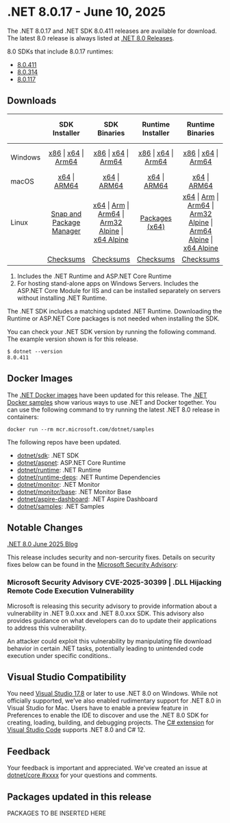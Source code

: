 # .NET 8.0.17 - June 10, 2025

The .NET 8.0.17 and .NET SDK 8.0.411 releases are available for download. The latest 8.0 release is always listed at [.NET 8.0 Releases](../README.md).

8.0 SDKs that include 8.0.17 runtimes:

* [8.0.411][8.0.411]
* [8.0.314][8.0.314]
* [8.0.117][8.0.117]

## Downloads

|           | SDK Installer                        | SDK Binaries                 | Runtime Installer                                        | Runtime Binaries                                 | ASP.NET Core Runtime           |Windows Desktop Runtime          |
| --------- | :------------------------------------------:     | :----------------------:                 | :---------------------------:                            | :-------------------------:                      | :-----------------:            | :-----------------:            |
| Windows   | [x86][dotnet-sdk-win-x86.exe] \| [x64][dotnet-sdk-win-x64.exe] \| [Arm64][dotnet-sdk-win-arm64.exe] | [x86][dotnet-sdk-win-x86.zip] \| [x64][dotnet-sdk-win-x64.zip] \|  [Arm64][dotnet-sdk-win-arm64.zip] | [x86][dotnet-runtime-win-x86.exe] \| [x64][dotnet-runtime-win-x64.exe] \| [Arm64][dotnet-runtime-win-arm64.exe] | [x86][dotnet-runtime-win-x86.zip] \| [x64][dotnet-runtime-win-x64.zip] \| [Arm64][dotnet-runtime-win-arm64.zip] | [x86][aspnetcore-runtime-win-x86.exe] \| [x64][aspnetcore-runtime-win-x64.exe] \| [Hosting Bundle][dotnet-hosting-win.exe] | [x86][windowsdesktop-runtime-win-x86.exe] \| [x64][windowsdesktop-runtime-win-x64.exe] \| [Arm64][windowsdesktop-runtime-win-arm64.exe] |
| macOS     | [x64][dotnet-sdk-osx-x64.pkg] \| [ARM64][dotnet-sdk-osx-arm64.pkg] | [x64][dotnet-sdk-osx-x64.tar.gz] \| [ARM64][dotnet-sdk-osx-arm64.tar.gz]  | [x64][dotnet-runtime-osx-x64.pkg] \| [ARM64][dotnet-runtime-osx-arm64.pkg] | [x64][dotnet-runtime-osx-x64.tar.gz] \| [ARM64][dotnet-runtime-osx-arm64.tar.gz]| [x64][aspnetcore-runtime-osx-x64.tar.gz] \| [ARM64][aspnetcore-runtime-osx-arm64.tar.gz] | - |
| Linux     |  [Snap and Package Manager](../install-linux.md)  | [x64][dotnet-sdk-linux-x64.tar.gz] \| [Arm][dotnet-sdk-linux-arm.tar.gz]  \| [Arm64][dotnet-sdk-linux-arm64.tar.gz] \| [Arm32 Alpine][dotnet-sdk-linux-musl-arm.tar.gz]  \| [x64 Alpine][dotnet-sdk-linux-musl-x64.tar.gz] | [Packages (x64)][linux-packages] | [x64][dotnet-runtime-linux-x64.tar.gz] \| [Arm][dotnet-runtime-linux-arm.tar.gz] \| [Arm64][dotnet-runtime-linux-arm64.tar.gz] \| [Arm32 Alpine][dotnet-runtime-linux-musl-arm.tar.gz] \| [Arm64 Alpine][dotnet-runtime-linux-musl-arm64.tar.gz] \| [x64 Alpine][dotnet-runtime-linux-musl-x64.tar.gz]  | [x64][aspnetcore-runtime-linux-x64.tar.gz]  \| [Arm][aspnetcore-runtime-linux-arm.tar.gz] \| [Arm64][aspnetcore-runtime-linux-arm64.tar.gz] \| [x64 Alpine][aspnetcore-runtime-linux-musl-x64.tar.gz] | - |
|  | [Checksums][checksums-sdk]                             | [Checksums][checksums-sdk]                                      | [Checksums][checksums-runtime]                             | [Checksums][checksums-runtime]  | [Checksums][checksums-runtime]  | [Checksums][checksums-runtime] |

1. Includes the .NET Runtime and ASP.NET Core Runtime
2. For hosting stand-alone apps on Windows Servers. Includes the ASP.NET Core Module for IIS and can be installed separately on servers without installing .NET Runtime.

The .NET SDK includes a matching updated .NET Runtime. Downloading the Runtime or ASP.NET Core packages is not needed when installing the SDK.

You can check your .NET SDK version by running the following command. The example version shown is for this release.

```console
$ dotnet --version
8.0.411
```

## Docker Images

The [.NET Docker images](https://hub.docker.com/_/microsoft-dotnet) have been updated for this release. The [.NET Docker samples](https://github.com/dotnet/dotnet-docker/blob/main/samples/README.md) show various ways to use .NET and Docker together. You can use the following command to try running the latest .NET 8.0 release in containers:

```console
docker run --rm mcr.microsoft.com/dotnet/samples
```

The following repos have been updated.

* [dotnet/sdk](https://github.com/dotnet/dotnet-docker/blob/main/README.sdk.md): .NET SDK
* [dotnet/aspnet](https://github.com/dotnet/dotnet-docker/blob/main/README.aspnet.md): ASP.NET Core Runtime
* [dotnet/runtime](https://github.com/dotnet/dotnet-docker/blob/main/README.runtime.md): .NET Runtime
* [dotnet/runtime-deps](https://github.com/dotnet/dotnet-docker/blob/main/README.runtime.md): .NET Runtime Dependencies
* [dotnet/monitor](https://github.com/dotnet/dotnet-docker/blob/main/README.monitor.md): .NET Monitor
* [dotnet/monitor/base](https://github.com/dotnet/dotnet-docker/blob/main/README.monitor-base.md): .NET Monitor Base
* [dotnet/aspire-dashboard](https://github.com/dotnet/dotnet-docker/blob/main/README.aspire-dashboard.md): .NET Aspire Dashboard
* [dotnet/samples](https://github.com/dotnet/dotnet-docker/blob/main/README.samples.md): .NET Samples

## Notable Changes

 [.NET 8.0 June 2025 Blog][dotnet-blog]

 This release includes security and non-sercurity fixes. Details on security fixes below can be found in the [Microsoft Security Advisory](https://github.com/dotnet/announcements/issues?q=is%3Aissue%20state%3Aopen%20%20Microsoft%20Security%20Advisory):

### Microsoft Security Advisory CVE-2025-30399 | .DLL Hijacking Remote Code Execution Vulnerability

Microsoft is releasing this security advisory to provide information about a vulnerability in .NET 9.0.xxx and .NET 8.0.xxx SDK. This advisory also provides guidance on what developers can do to update their applications to address this vulnerability.

 An attacker could exploit this vulnerability by manipulating file download behavior in certain .NET tasks, potentially leading to unintended code execution under specific conditions..

## Visual Studio Compatibility

You need [Visual Studio 17.8](https://visualstudio.microsoft.com) or later to use .NET 8.0 on Windows. While not officially supported, we’ve also enabled rudimentary support for .NET 8.0 in Visual Studio for Mac. Users have to enable a preview feature in Preferences to enable the IDE to discover and use the .NET 8.0 SDK for creating, loading, building, and debugging projects. The [C# extension](https://code.visualstudio.com/docs/languages/dotnet) for [Visual Studio Code](https://code.visualstudio.com/) supports .NET 8.0 and C# 12.

## Feedback

Your feedback is important and appreciated. We've created an issue at [dotnet/core #xxxx](https://github.com/dotnet/core/issues/xxxx) for your questions and comments.

[8.0.411]: 8.0.17.md
[8.0.314]: 8.0.314.md
[8.0.117]: 8.0.117.md

[checksums-runtime]: https://builds.dotnet.microsoft.com/dotnet/checksums/8.0.17-sha.txt
[checksums-sdk]: https://builds.dotnet.microsoft.com/dotnet/checksums/8.0.17-sha.txt

[dotnet-blog]: https://devblogs.microsoft.com/dotnet/dotnet-and-dotnet-framework-june-2025-servicing-updates/

[linux-packages]: ../install-linux.md

## Packages updated in this release

PACKAGES TO BE INSERTED HERE

[//]: # ( Runtime 8.0.17)
[dotnet-runtime-linux-arm.tar.gz]: https://builds.dotnet.microsoft.com/dotnet/Runtime/8.0.17/dotnet-runtime-8.0.17-linux-arm.tar.gz
[dotnet-runtime-linux-arm64.tar.gz]: https://builds.dotnet.microsoft.com/dotnet/Runtime/8.0.17/dotnet-runtime-8.0.17-linux-arm64.tar.gz
[dotnet-runtime-linux-musl-arm.tar.gz]: https://builds.dotnet.microsoft.com/dotnet/Runtime/8.0.17/dotnet-runtime-8.0.17-linux-musl-arm.tar.gz
[dotnet-runtime-linux-musl-arm64.tar.gz]: https://builds.dotnet.microsoft.com/dotnet/Runtime/8.0.17/dotnet-runtime-8.0.17-linux-musl-arm64.tar.gz
[dotnet-runtime-linux-musl-x64.tar.gz]: https://builds.dotnet.microsoft.com/dotnet/Runtime/8.0.17/dotnet-runtime-8.0.17-linux-musl-x64.tar.gz
[dotnet-runtime-linux-x64.tar.gz]: https://builds.dotnet.microsoft.com/dotnet/Runtime/8.0.17/dotnet-runtime-8.0.17-linux-x64.tar.gz
[dotnet-runtime-osx-arm64.pkg]: https://builds.dotnet.microsoft.com/dotnet/Runtime/8.0.17/dotnet-runtime-8.0.17-osx-arm64.pkg
[dotnet-runtime-osx-arm64.tar.gz]: https://builds.dotnet.microsoft.com/dotnet/Runtime/8.0.17/dotnet-runtime-8.0.17-osx-arm64.tar.gz
[dotnet-runtime-osx-x64.pkg]: https://builds.dotnet.microsoft.com/dotnet/Runtime/8.0.17/dotnet-runtime-8.0.17-osx-x64.pkg
[dotnet-runtime-osx-x64.tar.gz]: https://builds.dotnet.microsoft.com/dotnet/Runtime/8.0.17/dotnet-runtime-8.0.17-osx-x64.tar.gz
[dotnet-runtime-win-arm64.exe]: https://builds.dotnet.microsoft.com/dotnet/Runtime/8.0.17/dotnet-runtime-8.0.17-win-arm64.exe
[dotnet-runtime-win-arm64.zip]: https://builds.dotnet.microsoft.com/dotnet/Runtime/8.0.17/dotnet-runtime-8.0.17-win-arm64.zip
[dotnet-runtime-win-x64.exe]: https://builds.dotnet.microsoft.com/dotnet/Runtime/8.0.17/dotnet-runtime-8.0.17-win-x64.exe
[dotnet-runtime-win-x64.zip]: https://builds.dotnet.microsoft.com/dotnet/Runtime/8.0.17/dotnet-runtime-8.0.17-win-x64.zip
[dotnet-runtime-win-x86.exe]: https://builds.dotnet.microsoft.com/dotnet/Runtime/8.0.17/dotnet-runtime-8.0.17-win-x86.exe
[dotnet-runtime-win-x86.zip]: https://builds.dotnet.microsoft.com/dotnet/Runtime/8.0.17/dotnet-runtime-8.0.17-win-x86.zip

[//]: # ( WindowsDesktop 8.0.17)
[windowsdesktop-runtime-win-arm64.exe]: https://builds.dotnet.microsoft.com/dotnet/WindowsDesktop/8.0.17/windowsdesktop-runtime-8.0.17-win-arm64.exe
[windowsdesktop-runtime-win-x64.exe]: https://builds.dotnet.microsoft.com/dotnet/WindowsDesktop/8.0.17/windowsdesktop-runtime-8.0.17-win-x64.exe
[windowsdesktop-runtime-win-x86.exe]: https://builds.dotnet.microsoft.com/dotnet/WindowsDesktop/8.0.17/windowsdesktop-runtime-8.0.17-win-x86.exe

[//]: # ( ASP 8.0.17)
[aspnetcore-runtime-linux-arm.tar.gz]: https://builds.dotnet.microsoft.com/dotnet/aspnetcore/Runtime/8.0.17/aspnetcore-runtime-8.0.17-linux-arm.tar.gz
[aspnetcore-runtime-linux-arm64.tar.gz]: https://builds.dotnet.microsoft.com/dotnet/aspnetcore/Runtime/8.0.17/aspnetcore-runtime-8.0.17-linux-arm64.tar.gz
[aspnetcore-runtime-linux-musl-x64.tar.gz]: https://builds.dotnet.microsoft.com/dotnet/aspnetcore/Runtime/8.0.17/aspnetcore-runtime-8.0.17-linux-musl-x64.tar.gz
[aspnetcore-runtime-linux-x64.tar.gz]: https://builds.dotnet.microsoft.com/dotnet/aspnetcore/Runtime/8.0.17/aspnetcore-runtime-8.0.17-linux-x64.tar.gz
[aspnetcore-runtime-osx-arm64.tar.gz]: https://builds.dotnet.microsoft.com/dotnet/aspnetcore/Runtime/8.0.17/aspnetcore-runtime-8.0.17-osx-arm64.tar.gz
[aspnetcore-runtime-osx-x64.tar.gz]: https://builds.dotnet.microsoft.com/dotnet/aspnetcore/Runtime/8.0.17/aspnetcore-runtime-8.0.17-osx-x64.tar.gz
[aspnetcore-runtime-win-x64.exe]: https://builds.dotnet.microsoft.com/dotnet/aspnetcore/Runtime/8.0.17/aspnetcore-runtime-8.0.17-win-x64.exe
[aspnetcore-runtime-win-x86.exe]: https://builds.dotnet.microsoft.com/dotnet/aspnetcore/Runtime/8.0.17/aspnetcore-runtime-8.0.17-win-x86.exe
[dotnet-hosting-win.exe]: https://builds.dotnet.microsoft.com/dotnet/aspnetcore/Runtime/8.0.17/dotnet-hosting-8.0.17-win.exe

[//]: # ( SDK 8.0.411)
[dotnet-sdk-linux-arm.tar.gz]: https://builds.dotnet.microsoft.com/dotnet/Sdk/8.0.411/dotnet-sdk-8.0.411-linux-arm.tar.gz
[dotnet-sdk-linux-arm64.tar.gz]: https://builds.dotnet.microsoft.com/dotnet/Sdk/8.0.411/dotnet-sdk-8.0.411-linux-arm64.tar.gz
[dotnet-sdk-linux-musl-arm.tar.gz]: https://builds.dotnet.microsoft.com/dotnet/Sdk/8.0.411/dotnet-sdk-8.0.411-linux-musl-arm.tar.gz
[dotnet-sdk-linux-musl-x64.tar.gz]: https://builds.dotnet.microsoft.com/dotnet/Sdk/8.0.411/dotnet-sdk-8.0.411-linux-musl-x64.tar.gz
[dotnet-sdk-linux-x64.tar.gz]: https://builds.dotnet.microsoft.com/dotnet/Sdk/8.0.411/dotnet-sdk-8.0.411-linux-x64.tar.gz
[dotnet-sdk-osx-arm64.pkg]: https://builds.dotnet.microsoft.com/dotnet/Sdk/8.0.411/dotnet-sdk-8.0.411-osx-arm64.pkg
[dotnet-sdk-osx-arm64.tar.gz]: https://builds.dotnet.microsoft.com/dotnet/Sdk/8.0.411/dotnet-sdk-8.0.411-osx-arm64.tar.gz
[dotnet-sdk-osx-x64.pkg]: https://builds.dotnet.microsoft.com/dotnet/Sdk/8.0.411/dotnet-sdk-8.0.411-osx-x64.pkg
[dotnet-sdk-osx-x64.tar.gz]: https://builds.dotnet.microsoft.com/dotnet/Sdk/8.0.411/dotnet-sdk-8.0.411-osx-x64.tar.gz
[dotnet-sdk-win-arm64.exe]: https://builds.dotnet.microsoft.com/dotnet/Sdk/8.0.411/dotnet-sdk-8.0.411-win-arm64.exe
[dotnet-sdk-win-arm64.zip]: https://builds.dotnet.microsoft.com/dotnet/Sdk/8.0.411/dotnet-sdk-8.0.411-win-arm64.zip
[dotnet-sdk-win-x64.exe]: https://builds.dotnet.microsoft.com/dotnet/Sdk/8.0.411/dotnet-sdk-8.0.411-win-x64.exe
[dotnet-sdk-win-x64.zip]: https://builds.dotnet.microsoft.com/dotnet/Sdk/8.0.411/dotnet-sdk-8.0.411-win-x64.zip
[dotnet-sdk-win-x86.exe]: https://builds.dotnet.microsoft.com/dotnet/Sdk/8.0.411/dotnet-sdk-8.0.411-win-x86.exe
[dotnet-sdk-win-x86.zip]: https://builds.dotnet.microsoft.com/dotnet/Sdk/8.0.411/dotnet-sdk-8.0.411-win-x86.zip
